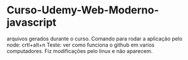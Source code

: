 # Curso-Udemy-Web-Moderno-javascript
arquivos gerados durante o curso.
Comando para rodar a aplicação pelo node: crtl+alt+n
Teste: ver como funciona o github em varios computadores.
Fiz modificações pelo linux e não aparecem.